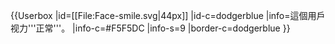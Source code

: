 {{Userbox
  |id=[[File:Face-smile.svg|44px]]
  |id-c=dodgerblue
  |info=這個用戶视力'''正常'''。
  |info-c=#F5F5DC
  |info-s=9
  |border-c=dodgerblue
}}